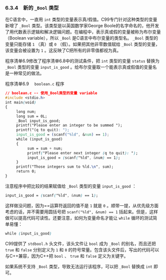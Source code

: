 ### 6.3.4　新的 `_Bool` 类型

在C语言中，一直用 `int` 类型的变量表示真/假值。C99专门针对这种类型的变量新增了 `_Bool` 类型。该类型是以英国数学家George Boole的名字命名的，他开发了用代数表示逻辑和解决逻辑问题。在编程中，表示真或假的变量被称为布尔变量（Boolean variable），所以 `_Bool` 是C语言中布尔变量的类型名。 `_Bool` 类型的变量只能存储 `1` （真）或 `0` （假）。如果把其他非零数值赋给 `_Bool` 类型的变量，该变量会被设置为 `1` 。这反映了C把所有的非零值都视为真。

程序清单6.9修改了程序清单6.8中的测试条件，把 `int` 类型的变量 `status` 替换为 `_Bool` 类型的变量 `input_is_good` 。给布尔变量取一个能表示真或假值的变量名是一种常见的做法。

程序清单6.9　 `boolean.c` 程序

```css
// boolean.c -- 使用_Bool类型的变量 variable
#include <stdio.h>
int main(void)
{
     long num;
     long sum = 0L;
     _Bool input_is_good;
     printf("Please enter an integer to be summed ");
     printf("(q to quit): ");
     input_is_good = (scanf("%ld", &num) == 1);
     while (input_is_good)
     {
          sum = sum + num;
          printf("Please enter next integer (q to quit): ");
          input_is_good = (scanf("%ld", &num) == 1);
     }
     printf("Those integers sum to %ld.\n", sum);
     return 0;
}
```

注意程序中把比较的结果赋值给 `_Bool` 类型的变量 `input_is_good` ：

```css
input_is_good = (scanf("%ld", &num) == 1);
```

这样做没问题，因为==运算符返回的值不是 `1` 就是 `0` 。顺带一提，从优先级方面考虑的话，并不需要用圆括号把 `scanf("%ld", &num) == 1` 括起来。但是，这样做可以提高代码可读性。还要注意，如何为变量命名才能让 `while` 循环的测试简单易懂：

```css
while (input_is_good)
```

C99提供了 `stdbool.h` 头文件，该头文件让 `bool` 成为 `_Bool` 的别名，而且还把 `true` 和 `false` 分别定义为 `1` 和 `0` 的符号常量。包含该头文件后，写出的代码可以与C++兼容，因为C++把 `bool` 、 `true` 和 `false` 定义为关键字。

如果系统不支持 `_Bool` 类型，导致无法运行该程序，可以把 `_Bool` 替换成 `int` 即可。

